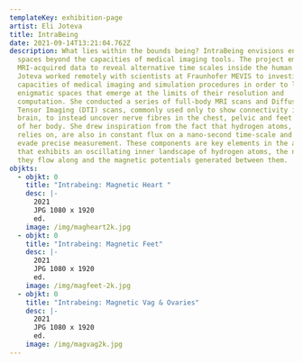 ```yaml
---
templateKey: exhibition-page
artist: Eli Joteva
title: IntraBeing
date: 2021-09-14T13:21:04.762Z
description: What lies within the bounds being? IntraBeing envisions enigmatic
  spaces beyond the capacities of medical imaging tools. The project employs
  MRI-acquired data to reveal alternative time scales inside the human body.
  Joteva worked remotely with scientists at Fraunhofer MEVIS to investigate the
  capacities of medical imaging and simulation procedures in order to locate
  enigmatic spaces that emerge at the limits of their resolution and
  computation. She conducted a series of full-body MRI scans and Diffusion
  Tensor Imaging (DTI) scans, commonly used only to show connectivity in the
  brain, to instead uncover nerve fibres in the chest, pelvic and feet regions
  of her body. She drew inspiration from the fact that hydrogen atoms, which MRI
  relies on, are also in constant flux on a nano-second time-scale and thus
  evade precise measurement. These components are key elements in the artwork
  that exhibits an oscillating inner landscape of hydrogen atoms, the nerves
  they flow along and the magnetic potentials generated between them.
objkts:
  - objkt: 0
    title: "Intrabeing: Magnetic Heart "
    desc: |-
      2021
      JPG 1080 x 1920
      ed.
    image: /img/magheart2k.jpg
  - objkt: 0
    title: "Intrabeing: Magnetic Feet"
    desc: |-
      2021
      JPG 1080 x 1920
      ed.
    image: /img/magfeet-2k.jpg
  - objkt: 0
    title: "Intrabeing: Magnetic Vag & Ovaries"
    desc: |-
      2021
      JPG 1080 x 1920
      ed.
    image: /img/magvag2k.jpg
---
```

